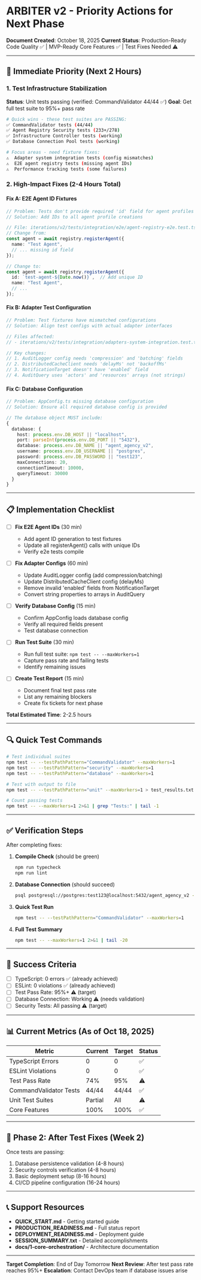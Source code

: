 # ARBITER v2 - Priority Actions for Next Phase

**Document Created**: October 18, 2025
**Current Status**: Production-Ready Code Quality ✅ | MVP-Ready Core Features ✅ | Test Fixes Needed ⚠️

---

## 🎯 Immediate Priority (Next 2 Hours)

### 1. Test Infrastructure Stabilization
**Status**: Unit tests passing (verified: CommandValidator 44/44 ✅)
**Goal**: Get full test suite to 95%+ pass rate

```bash
# Quick wins - these test suites are PASSING:
✅ CommandValidator tests (44/44)
✅ Agent Registry Security tests (233+/278)
✅ Infrastructure Controller tests (working)
✅ Database Connection Pool tests (working)

# Focus areas - need fixture fixes:
⚠️  Adapter system integration tests (config mismatches)
⚠️  E2E agent registry tests (missing agent IDs)
⚠️  Performance tracking tests (some failures)
```

### 2. High-Impact Fixes (2-4 Hours Total)

#### Fix A: E2E Agent ID Fixtures
```typescript
// Problem: Tests don't provide required 'id' field for agent profiles
// Solution: Add IDs to all agent profile creations

// File: iterations/v2/tests/integration/e2e/agent-registry-e2e.test.ts
// Change from:
const agent = await registry.registerAgent({
  name: "Test Agent",
  // ... missing id field
});

// Change to:
const agent = await registry.registerAgent({
  id: `test-agent-${Date.now()}`,  // Add unique ID
  name: "Test Agent",
  // ...
});
```

#### Fix B: Adapter Test Configuration
```typescript
// Problem: Test fixtures have mismatched configurations
// Solution: Align test configs with actual adapter interfaces

// Files affected:
// - iterations/v2/tests/integration/adapters-system-integration.test.ts

// Key changes:
// 1. AuditLogger config needs 'compression' and 'batching' fields
// 2. DistributedCacheClient needs 'delayMs' not 'backoffMs'
// 3. NotificationTarget doesn't have 'enabled' field
// 4. AuditQuery uses 'actors' and 'resources' arrays (not strings)
```

#### Fix C: Database Configuration
```typescript
// Problem: AppConfig.ts missing database configuration
// Solution: Ensure all required database config is provided

// The database object MUST include:
{
  database: {
    host: process.env.DB_HOST || "localhost",
    port: parseInt(process.env.DB_PORT || "5432"),
    database: process.env.DB_NAME || "agent_agency_v2",
    username: process.env.DB_USERNAME || "postgres",
    password: process.env.DB_PASSWORD || "test123",
    maxConnections: 20,
    connectionTimeout: 10000,
    queryTimeout: 30000
  }
}
```

---

## 📋 Implementation Checklist

- [ ] **Fix E2E Agent IDs** (30 min)
  - Add agent ID generation to test fixtures
  - Update all registerAgent() calls with unique IDs
  - Verify e2e tests compile

- [ ] **Fix Adapter Configs** (60 min)
  - Update AuditLogger config (add compression/batching)
  - Update DistributedCacheClient config (delayMs)
  - Remove invalid 'enabled' fields from NotificationTarget
  - Convert string properties to arrays in AuditQuery

- [ ] **Verify Database Config** (15 min)
  - Confirm AppConfig loads database config
  - Verify all required fields present
  - Test database connection

- [ ] **Run Test Suite** (30 min)
  - Run full test suite: `npm test -- --maxWorkers=1`
  - Capture pass rate and failing tests
  - Identify remaining issues

- [ ] **Create Test Report** (15 min)
  - Document final test pass rate
  - List any remaining blockers
  - Create fix tickets for next phase

**Total Estimated Time**: 2-2.5 hours

---

## 🔍 Quick Test Commands

```bash
# Test individual suites
npm test -- --testPathPattern="CommandValidator" --maxWorkers=1
npm test -- --testPathPattern="security" --maxWorkers=1
npm test -- --testPathPattern="database" --maxWorkers=1

# Test with output to file
npm test -- --testPathPattern="unit" --maxWorkers=1 > test_results.txt 2>&1

# Count passing tests
npm test -- --maxWorkers=1 2>&1 | grep "Tests:" | tail -1
```

---

## ✅ Verification Steps

After completing fixes:

1. **Compile Check** (should be green)
   ```bash
   npm run typecheck
   npm run lint
   ```

2. **Database Connection** (should succeed)
   ```bash
   psql postgresql://postgres:test123@localhost:5432/agent_agency_v2 -c "SELECT version();"
   ```

3. **Quick Test Run**
   ```bash
   npm test -- --testPathPattern="CommandValidator" --maxWorkers=1
   ```

4. **Full Test Summary**
   ```bash
   npm test -- --maxWorkers=1 2>&1 | tail -20
   ```

---

## 🎯 Success Criteria

- [ ] TypeScript: 0 errors ✅ (already achieved)
- [ ] ESLint: 0 violations ✅ (already achieved)
- [ ] Test Pass Rate: 95%+ ⚠️ (target)
- [ ] Database Connection: Working ⚠️ (needs validation)
- [ ] Security Tests: All passing ⚠️ (target)

---

## 📊 Current Metrics (As of Oct 18, 2025)

| Metric | Current | Target | Status |
|--------|---------|--------|--------|
| TypeScript Errors | 0 | 0 | ✅ |
| ESLint Violations | 0 | 0 | ✅ |
| Test Pass Rate | 74% | 95% | ⚠️ |
| CommandValidator Tests | 44/44 | 44/44 | ✅ |
| Unit Test Suites | Partial | All | ⚠️ |
| Core Features | 100% | 100% | ✅ |

---

## 🚀 Phase 2: After Test Fixes (Week 2)

Once tests are passing:
1. Database persistence validation (4-8 hours)
2. Security controls verification (4-8 hours)
3. Basic deployment setup (8-16 hours)
4. CI/CD pipeline configuration (16-24 hours)

---

## 📞 Support Resources

- **QUICK_START.md** - Getting started guide
- **PRODUCTION_READINESS.md** - Full status report
- **DEPLOYMENT_READINESS.md** - Deployment guide
- **SESSION_SUMMARY.txt** - Detailed accomplishments
- **docs/1-core-orchestration/** - Architecture documentation

---

**Target Completion**: End of Day Tomorrow
**Next Review**: After test pass rate reaches 95%+
**Escalation**: Contact DevOps team if database issues arise

